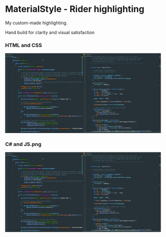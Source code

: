# MaterialStyle - Rider highlighting
My custom-made highlighting.

Hand build for clarity and visual satisfaction

### HTML and CSS
![Image](https://github.com/Polyterative/MaterialStyle---Rider-highlighting/blob/master/C%23%20and%20JS.png)

### C# and JS.png
![Image](https://github.com/Polyterative/MaterialStyle---Rider-highlighting/blob/master/C%23%20and%20JS.png)
